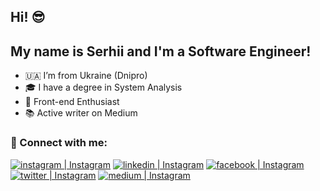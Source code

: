 ## Hi! :sunglasses:

## My name is Serhii and I'm a Software Engineer!

- 🇺🇦 I’m from Ukraine (Dnipro)
- :mortar_board: I have a degree in System Analysis 
-  :dizzy: Front-end Enthusiast
- 📚 Active writer on Medium

### :wave: Connect with me:

[<img alt="instagram | Instagram" src="https://img.shields.io/badge/INSTAGRAM-E4405F?style=for-the-badge&logo=instagram&logoColor=fff" />][instagram]
[<img alt="linkedin | Instagram" src="https://img.shields.io/badge/LINKEDIN-1DA1F2?style=for-the-badge&logo=linkedin&logoColor=fff" />][linkedin]
[<img alt="facebook | Instagram" src="https://img.shields.io/badge/FACEBOOK-1DA1F2?style=for-the-badge&logo=facebook&logoColor=fff" />][facebook]
[<img alt="twitter | Instagram" src="https://img.shields.io/badge/TWITTER-1DA1F2?style=for-the-badge&logo=twitter&logoColor=fff" />][twitter]
[<img alt="medium | Instagram" src="https://img.shields.io/badge/MEDIUM-000000?style=for-the-badge&logo=medium&logoColor=fff" />][medium]

[instagram]: https://www.instagram.com/serhii.devrel
[facebook]: https://www.facebook.com/serhii.devrel
[twitter]: https://twitter.com/serhii_devrel
[medium]: https://medium.com/@serhii.devrel
[linkedin]: https://www.linkedin.com/in/serhii-devrel
